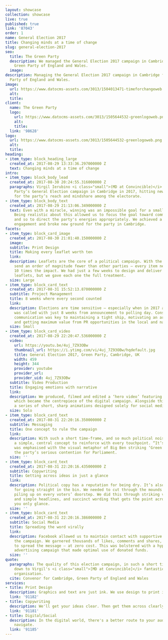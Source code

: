 ```yaml
---
layout: showcase
collection: showcase
live: true
published: true
link: '87043'
order: 1
name: General Election 2017
title: Changing minds at a time of change
slug: general-election-2017
seo:
  title: The Green Party
  description: We managed the General Election 2017 campaign in Cambridge for the
    Green Party of England and Wales.
  image: 
description: Managing the General Election 2017 campaign in Cambridge for the Green
  Party of England and Wales.
image:
  url: https://www.datocms-assets.com/3013/1504013471-timeforchangeweb.jpg
  alt: 
  title: 
client:
  name: The Green Party
  logo:
    url: https://www.datocms-assets.com/3013/1505644532-greenlogoweb.png
    alt: 
    title: 
  link: '98628'
logo:
  url: https://www.datocms-assets.com/3013/1505644532-greenlogoweb.png
  alt: 
  title: 
heading:
- item_type: block_heading_large
  created_at: 2017-08-29 13:33:36.297000000 Z
  text: Changing minds at a time of change
intro:
- item_type: block_body_lead
  created_at: 2017-08-30 20:24:55.316000000 Z
  paragraphs: Virgil Ierubino <i class="small">(MD at Convincible)</i> ran the Green
    Party’s General Election campaign in Cambridge in 2017, hitting new milestones
    for the party’s reach and mindshare among the electorate.
- item_type: block_body_text
  created_at: 2017-08-29 21:13:06.349000000 Z
  text: Even with a miracle, winning was an impossible goal for a small party in 2017.
    Being realistic about this allowed us to focus the goal toward communication,
    and so to direct the party's energies appropriately. We achieved a new level of
    engagement and broke new ground for the party in Cambridge.
facets:
- item_type: block_card_image
  created_at: 2017-08-30 21:01:40.150000000 Z
  image: 
  subtitle: Print Design
  title: Making every leaflet worth ten
  link: 
  description: Leaflets are the core of a political campaign. With the Greens – who
    send an order of magnitude fewer than other parties – every item needs to have
    10 times the impact. We had just a few weeks to design and deliver over 90,000
    leaflets, but we gave each one the full treatment.
  size: Large
- item_type: block_card_text
  created_at: 2017-08-31 15:52:13.870000000 Z
  subtitle: Project Management
  title: 8 weeks where every second counted
  link: 
  description: Elections are time sensitive – especially when in 2017 a Snap Election
    was called with just 8 weeks from announcement to polling day. Constant and clear
    communication was key to maintaining a tight ship, motivating an army of volunteers,
    and getting maximum value from PR opportunities in the local and national news.
  size: Small
- item_type: block_card_video
  created_at: 2017-08-29 22:20:47.536000000 Z
  video:
    url: https://youtu.be/4uj_7Z93OBw
    thumbnail_url: https://i.ytimg.com/vi/4uj_7Z93OBw/hqdefault.jpg
    title: General Election 2017, Green Party, Cambridge, UK
    width: 459
    height: 344
    provider: youtube
    provider_url: 
    provider_uid: 4uj_7Z93OBw
  subtitle: Video Production
  title: Engaging emotions with narrative
  link: 
  description: We produced, filmed and edited a ‘hero video’ featuring the MP candidate,
    which became the centrepiece of the digital campaign. Alongside this we produced
    a series of short, sharp animations designed solely for social media sharing.
  size: Solo
- item_type: block_card_text
  created_at: 2017-08-31 22:20:16.350000000 Z
  subtitle: Messaging
  title: One concept to rule the campaign
  link: 
  description: With such a short time-frame, and so much political noise, we needed
    a simple, central concept to reinforce with every touchpoint. “It’s time for action”
    was emphasised with the visual metaphor of Big Ben striking ‘Green’, reinforcing
    the party’s serious contention for Parliament.
  size: ''
- item_type: block_card_text
  created_at: 2017-08-31 22:20:16.435000000 Z
  subtitle: Copywriting
  title: Getting across ideas in just a glance
  link: 
  description: Political copy has a reputation for being dry. It’s also got a reputation
    for going straight in the bin. We needed to cut through the mounds of leaflets
    piling up on every voters’ doorstep. We did this through striking visuals, bold
    and simple headlines, and succinct wording that gets the point across even if
    you only glance.
  size: ''
- item_type: block_card_text
  created_at: 2017-08-31 22:20:16.386000000 Z
  subtitle: Social Media
  title: Spreading the word virally
  link: 
  description: Facebook allowed us to maintain contact with supportive voters throughout
    the campaign. We garnered thousands of likes, comments and shares, which served
    to spread the message – at zero cost. This was bolstered with a hyper-targeted
    advertising campaign that made optimal use of donated funds.
  size: ''
quote:
  paragraphs: The quality of this election campaign, in such a short timeframe, was
    down to Virgil's <i class="small">[MD at Convincible]</i> fantastic drive and
    organisation.
  cite: Convenor for Cambridge, Green Party of England and Wales
services:
- title: Print Design
  description: Graphics and text are just ink. We use design to print ideas and emotions.
  link: '91182'
- title: Copywriting
  description: We'll get your ideas clear. Then get them across clearly.
  link: '91181'
- title: Digital/Social
  description: In the digital world, there's a better route to your audience. We'll
    navigate.
  link: '91185'
---
```


